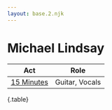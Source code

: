 ```yaml
---
layout: base.2.njk
---
```


# Michael Lindsay

| Act | Role |
|---|---|
| [15 Minutes](../15-minutes) | Guitar, Vocals |

{.table}